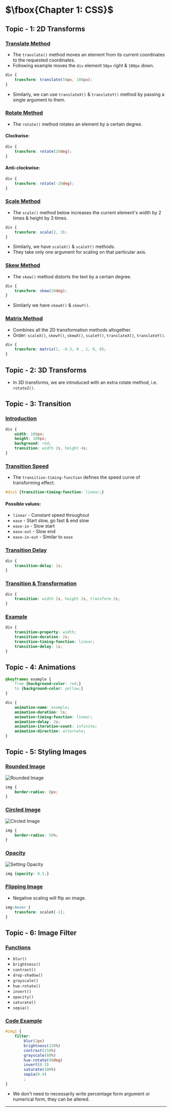 # $\fbox{Chapter 1: CSS}$





## **Topic - 1: 2D Transforms**

### <u>Translate Method</u>

- The `translate()` method moves an element from its current coordinates to the requested coordinates.
- Following example moves the `div` element `50px` right & `100px` down.

```css
div {
	transform: translate(50px, 100px);
}
```

- Similarly, we can use `translateX()` & `translateY()` method by passing a single argument to them.


### <u>Rotate Method</u>

- The `rotate()` method rotates an element by a certain degree.

#### Clockwise:

```css
div {
	transform: rotate(20deg);
}
```

#### Anti-clockwise:

```css
div {
	transform: rotate(-20deg);
}
```


### <u>Scale Method</u>

- The `scale()` method below increases the current element's width by 2 times & height by 3 times.

```css
div {
	transform: scale(2, 3);
}
```

- Similarly, we have `scaleX()` & `scaleY()` methods.
- They take only one argument for scaling on that particular axis.


### <u>Skew Method</u>

- The `skew()` method distorts the text by a certain degree.

```css
div {
	transform: skew(20deg);
}
```

- Similarly we have `skewX()` & `skewY()`.


### <u>Matrix Method</u>

- Combines all the 2D transformation methods altogether.
- Order: `scaleX()`, `skewY()`, `skewX()`, `scaleY()`, `translateX()`, `translateY()`.

```css
div {
	transform: matrix(1, -0.3, 0 , 1, 0, 0);
}
```



## **Topic - 2: 3D Transforms**

- In 3D transforms, we are introduced with an extra rotate method, i.e. `rotateZ()`.



## **Topic - 3: Transition**

### <u>Introduction</u>

```css
div {
	width: 100px;  
	height: 100px;  
	background: red;  
	transition: width 2s, height 4s;
}
```


### <u>Transition Speed</u>

- The `transition-timing-function` defines the speed curve of transforming effect.

```css
#div1 {transition-timing-function: linear;}
```

#### Possible values:

- `linear` - Constant speed throughout
- `ease` - Start slow, go fast & end slow
- `ease-in` - Slow start
- `ease-out` - Slow end
- `ease-in-out` - Similar to `ease`


### <u>Transition Delay</u>

```css
div {
	transition-delay: 1s;
}
```


### <u>Transition & Transformation</u>

```css
div {
	transition: width 2s, height 2s, transform 2s;
}
```


### <u>Example</u>

```css
div {
	transition-property: width;  
	transition-duration: 2s;  
	transition-timing-function: linear;  
	transition-delay: 1s;
}
```



## **Topic - 4: Animations**

```css
@keyframes example {
	from {background-color: red;}  
	to {background-color: yellow;}
}

div {
	animation-name: example;  
	animation-duration: 5s;  
	animation-timing-function: linear;  
	animation-delay: 2s;  
	animation-iteration-count: infinite;  
	animation-direction: alternate;
}
```



## **Topic - 5: Styling Images**

### <u>Rounded Image</u>

![Rounded Image](./media/image8.png)

```css
img {
	border-radius: 8px;
}
```


### <u>Circled Image</u>

![Circled Image](./media/image9.png)

```css
img {
	border-radius: 50%;
}
```


### <u>Opacity</u>

![Setting Opacity](./media/image10.png)

```css
img {opacity: 0.5;}
```


### <u>Flipping Image</u>

- Negative scaling will flip an image.

```css
img:hover {
	transform: scaleX(-1);
}
```



## **Topic - 6: Image Filter**

### <u>Functions</u>

- `blur()`
- `brightness()`
- `contrast()`
- `drop-shadow()`
- `grayscale()`
- `hue-rotate()`
- `invert()`
- `opacity()`
- `saturate()`
- `sepia()`


### <u>Code Example</u>

```css
#img1 {
	filter:
		blur(2px)
		brightness(150%)
		contrast(150%)
		grayscale(60%)
		hue-rotate(90deg)
		invert(0.3)
		saturate(100%)
		sepia(0.4)
		;
}
```

- We don't need to necessarily write percentage form argument or numerical form, they can be altered.

---
